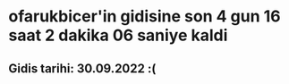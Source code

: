 # ofarukbicer'in gidisine son 4 gun 16 saat 2 dakika 06 saniye kaldi

## Gidis tarihi: 30.09.2022 :(